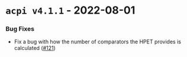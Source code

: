 # `acpi v4.1.1` - 2022-08-01
### Bug Fixes
- Fix a bug with how the number of comparators the HPET provides is calculated
    ([#121](https://github.com/rust-osdev/acpi/pull/121))
